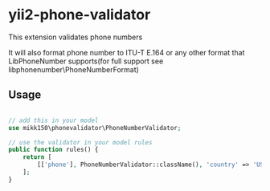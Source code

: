 yii2-phone-validator
====================

This extension validates phone numbers

It will also format phone number to ITU-T E.164 or any other format that LibPhoneNumber supports(for full support see libphonenumber\PhoneNumberFormat)

## Usage
```php

// add this in your model
use mikk150\phonevalidator\PhoneNumberValidator;

// use the validator in your model rules
public function rules() {
    return [
        [['phone'], PhoneNumberValidator::className(), 'country' => 'US']
    ];
}
```